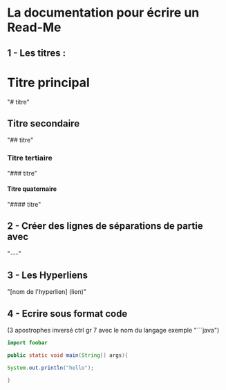 # La documentation pour écrire un Read-Me

##  1 - Les titres : 

# Titre principal 
"# titre"
## Titre secondaire 
"## titre"
### Titre tertiaire 
"### titre"
#### Titre quaternaire 
"#### titre"


## 2 - Créer des lignes de séparations de partie avec 

"---"


## 3 - Les Hyperliens 

"[nom de l'hyperlien] (lien)"


## 4 - Ecrire sous format code 

(3 apostrophes inversé ctrl gr 7 avec le nom du langage exemple "```java")

```java
import foobar

public static void main(String[] args){

System.out.println("hello");

}
